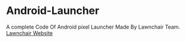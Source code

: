 # Android-Launcher
 A complete Code Of Android pixel Launcher Made By Lawnchair Team.
[Lawnchair Website](https://lawnchair.app/)
